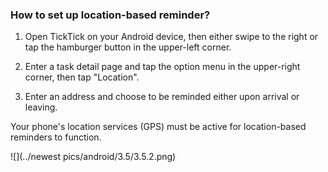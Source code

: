 ### How to set up location-based reminder?

1. Open TickTick on your Android device, then either swipe to the right or tap the hamburger button in the upper-left corner.

2. Enter a task detail page and tap the option menu in the upper-right corner, then tap "Location".

3. Enter an address and choose to be reminded either upon arrival or leaving.

Your phone's location services \(GPS\) must be active for location-based reminders to function.

![](../newest pics/android/3.5/3.5.2.png)